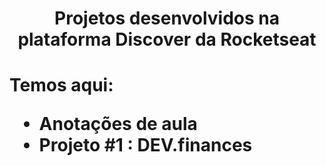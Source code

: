 <h1 align='center'> Projetos desenvolvidos na plataforma Discover da Rocketseat <h1>

Temos aqui:

- Anotações de aula
- Projeto #1 : DEV.finances
